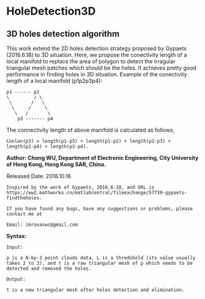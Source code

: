 # HoleDetection3D
## 3D holes detection algorithm 

This work extend the 2D holes detection strategy proposed by Gypaets (2016.6.18) to 3D situation. Here, we propose the conectivity length of a local manifold to replace the area of polygon to detect the irragular triangular mesh patches which should be the holes. It achieves pretty good performance in finding holes in 3D situation. Example of the conectivity length of a local manifold (p1p2p3p4): 

    p1 ------ p2    
    \         / \   
     \       /   \
      \     /     \
       \   /       \
        p3 ------- p4 

The connectivity length of above manifold is calculated as follows,   

    Conlen(p3) = length(p1-p3) + length(p1-p2) + length(p2-p3) + length(p2-p4) + length(p3-p4).   
    
**Author: Chong WU, Department of Electronic Engineering, City University of Hong Kong, Hong Kong SAR, China.**  

Released Date: 2018.10.16   
        
    Inspired by the work of Gypaets, 2016.6.18, and URL is    
    https://ww2.mathworks.cn/matlabcentral/fileexchange/57739-gypaets-findtheholes.
    
    If you have found any bugs, have any suggestions or problems, please contact me at 
    
    Email: imroxaswc@gmail.com

**Syntax:**  
        
    Input:    
    
    p is a N-by-3 point clouds data, L is a thredshold (its value usually takes 2 to 3), and t is a raw triangular mesh of p which needs to be detected and removed the holes.
    
    Output:     
    
    t is a new triangular mesh after holes detection and elimination.
